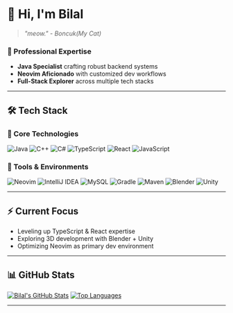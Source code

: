 # 👋 Hi, I'm Bilal

> *"meow." - Boncuk(My Cat)*

### 🚀 Professional Expertise
- **Java Specialist** crafting robust backend systems
- **Neovim Aficionado** with customized dev workflows
- **Full-Stack Explorer** across multiple tech stacks

---

## 🛠️ Tech Stack

### 🔧 Core Technologies
![Java](https://img.shields.io/badge/-Java-007396?logo=java&logoColor=white)
![C++](https://img.shields.io/badge/-C++-00599C?logo=c%2B%2B&logoColor=white)
![C#](https://img.shields.io/badge/-C%23-239120?logo=c-sharp&logoColor=white)
![TypeScript](https://img.shields.io/badge/-TypeScript-3178C6?logo=typescript&logoColor=white)
![React](https://img.shields.io/badge/-React-61DAFB?logo=react&logoColor=black)
![JavaScript](https://img.shields.io/badge/-JavaScript-F7DF1E?logo=javascript&logoColor=black)

### 🧰 Tools & Environments
![Neovim](https://img.shields.io/badge/-Neovim-57A143?logo=neovim&logoColor=white)
![IntelliJ IDEA](https://img.shields.io/badge/-IntelliJ_IDEA-000000?logo=intellij-idea&logoColor=white)
![MySQL](https://img.shields.io/badge/-MySQL-4479A1?logo=mysql&logoColor=white)
![Gradle](https://img.shields.io/badge/-Gradle-02303A?logo=gradle&logoColor=white)
![Maven](https://img.shields.io/badge/-Maven-C71A36?logo=apache-maven&logoColor=white)
![Blender](https://img.shields.io/badge/-Blender-F5792A?logo=blender&logoColor=white)
![Unity](https://img.shields.io/badge/-Unity-000000?logo=unity&logoColor=white)

---

## ⚡ Current Focus
- Leveling up TypeScript & React expertise
- Exploring 3D development with Blender + Unity
- Optimizing Neovim as primary dev environment

---

## 📊 GitHub Stats
[![Bilal's GitHub Stats](https://github-readme-stats.vercel.app/api?username=yourusername&show_icons=true&theme=radical)](https://github.com/BilalWare)
[![Top Languages](https://github-readme-stats.vercel.app/api/top-langs/?username=yourusername&layout=compact&theme=dark)](https://github.com/BilalWare)

---
